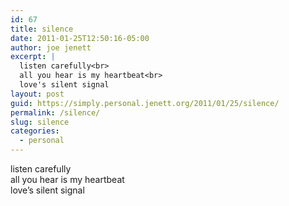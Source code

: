 ```yaml
---
id: 67
title: silence
date: 2011-01-25T12:50:16-05:00
author: joe jenett
excerpt: |
  listen carefully<br>
  all you hear is my heartbeat<br>
  love's silent signal
layout: post
guid: https://simply.personal.jenett.org/2011/01/25/silence/
permalink: /silence/
slug: silence
categories:
  - personal
---
```

listen carefully  
all you hear is my heartbeat  
love’s silent signal